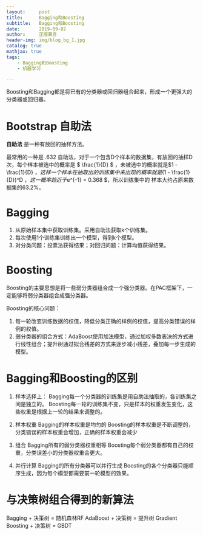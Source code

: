 ```yaml
---
layout:     post
title:      Bagging和Boosting
subtitle:   Bagging和Boosting
date:       2019-09-02
author:     正版慕言
header-img: img/blog_bg_1.jpg
catalog: true
mathjax: true
tags:
    - Bagging和Boosting
    - 机器学习

---
```


Boosting和Bagging都是将已有的分类器或回归器组合起来，形成一个更强大的分类器或回归器。

# Bootstrap 自助法

**自助法** 是一种有放回的抽样方法。

最常用的一种是 .632 自助法，对于一个包含D个样本的数据集，有放回的抽样D次，每个样本被选中的概率是 $ \frac{1}{D} $ ，未被选中的概率就是$1 - \frac{1}{D} $，这样一个样本在抽取出的训练集中未出现的概率就是$(1 - \frac{1}{D})^D $，这一概率趋近于$e^{-1} = 0.368 $，所以训练集中的 样本大约占原来数据集的63.2%。

# Bagging

1. 从原始样本集中获取训练集。采用自助法获取k个训练集。
2. 每次使用1个训练集训练出一个模型，得到k个模型。
3. 对分类问题：投票法获得结果；对回归问题：计算均值获得结果。

# Boosting

Boosting的主要思想是将一些弱分类器组合成一个强分类器。在PAC框架下，一定能够将弱分类器组合成强分类器。

Boosting的核心问题：

1. 每一轮改变训练数据的权值，降低分类正确的样例的权值，提高分类错误的样例的权值。
2. 弱分类器的组合方式：AdaBoost使用加法模型，通过加权多数表决的方式进行线性组合；提升树通过拟合残差的方式来逐步减小残差，叠加每一步生成的模型。

# Bagging和Boosting的区别

1. 样本选择上：
Bagging每一个分类器的训练集是用自助法抽取的，各训练集之间是独立的。
Boosting每一轮的训练集不变，只是样本的权重发生变化，这些权重是根据上一轮的结果来调整的。

2. 样本权重
Bagging的样本权重是均匀的
Boosting的样本权重是不断调整的，分类错误的样本权重会增加，正确的样本权重会减少

3. 组合
Bagging所有的弱分类器权重相等
Boosting每个弱分类器都有自己的权重，分类误差小的分类器权重会更大。

4. 并行计算
Bagging的所有分类器可以并行生成
Boosting的各个分类器只能顺序生成，因为每个模型都需要前一轮模型的效果。

# 与决策树组合得到的新算法

Bagging + 决策树 = 随机森林RF
AdaBoost + 决策树 = 提升树
Gradient Boosting + 决策树 = GBDT
